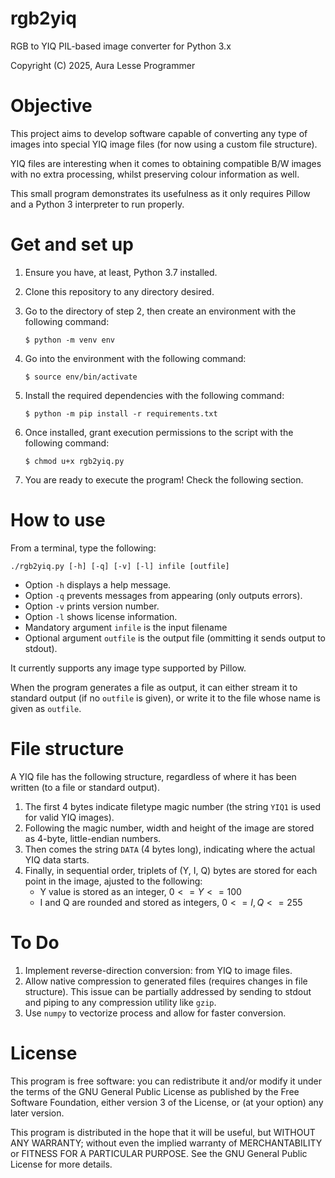 rgb2yiq
=======

RGB to YIQ PIL-based image converter for Python 3.x

Copyright (C) 2025, Aura Lesse Programmer

Objective
=========

This project aims to develop software capable of converting any type of images into special YIQ image files (for now using a custom file structure).

YIQ files are interesting when it comes to obtaining compatible B/W images with no extra processing, whilst preserving colour information as well.

This small program demonstrates its usefulness as it only requires Pillow and a Python 3 interpreter to run properly.

Get and set up
==============

1. Ensure you have, at least, Python 3.7 installed.
2. Clone this repository to any directory desired.
3. Go to the directory of step 2, then create an environment with the following command:

       $ python -m venv env

4. Go into the environment with the following command:

       $ source env/bin/activate

5. Install the required dependencies with the following command:

       $ python -m pip install -r requirements.txt

6. Once installed, grant execution permissions to the script with the following command:

       $ chmod u+x rgb2yiq.py

7. You are ready to execute the program! Check the following section.

How to use
==========

From a terminal, type the following:

    ./rgb2yiq.py [-h] [-q] [-v] [-l] infile [outfile]

- Option `-h` displays a help message.
- Option `-q` prevents messages from appearing (only outputs errors).
- Option `-v` prints version number.
- Option `-l` shows license information.
- Mandatory argument `infile` is the input filename
- Optional argument `outfile` is the output file (ommitting it sends output to stdout).

It currently supports any image type supported by Pillow.

When the program generates a file as output, it can either stream it to standard output (if no `outfile` is given), or write it to the file whose name is given as `outfile`.

File structure
==============

A YIQ file has the following structure, regardless of where it has been written (to a file or standard output).

1. The first 4 bytes indicate filetype magic number (the string `YIQ1` is used for valid YIQ images).
2. Following the magic number, width and height of the image are stored as 4-byte, little-endian numbers.
3. Then comes the string `DATA` (4 bytes long), indicating where the actual YIQ data starts.
4. Finally, in sequential order, triplets of (Y, I, Q) bytes are stored for each point in the image, ajusted to the following:
    - Y value is stored as an integer, $0 <= Y <= 100$
    - I and Q are rounded and stored as integers, $0 <= I, Q <= 255$

To Do
=====

1. Implement reverse-direction conversion: from YIQ to image files.
2. Allow native compression to generated files (requires changes in file structure). This issue can be partially addressed by sending to stdout and piping to any compression utility like `gzip`.
3. Use `numpy` to vectorize process and allow for faster conversion.

License
=======

This program is free software: you can redistribute it and/or modify
it under the terms of the GNU General Public License as published by
the Free Software Foundation, either version 3 of the License, or
(at your option) any later version.

This program is distributed in the hope that it will be useful,
but WITHOUT ANY WARRANTY; without even the implied warranty of
MERCHANTABILITY or FITNESS FOR A PARTICULAR PURPOSE.  See the
GNU General Public License for more details.
